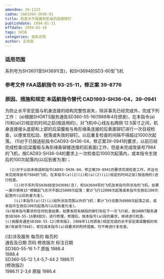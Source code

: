 ```yaml
---
amendno: 39-1123
cadno: CAD1994-SH36-01
title: 检查水平尾翼和机身的连接铆钉
publishdate: 1994-01-31
effdate: 1994-02-16
tags: SH36
categories: 民航总局
author: 王彦田
---
```


### 适用范围 
系列号为SH3601至SH3691(含)，和SH3694的SD3-60型飞机

<!--more-->
### 参考文件    FAA适航指令 93-25-11，修正案 39-8776 

### 原因、措施和规定 本适航指令替代 CAD1993-SH36-04，39-0941 
为防止水平安定面与机身连接的结构完整性丧失，除非事先已经完成外，完成下列工作： 
    (a)根据SHORTS服务通告SD360-55-16(1988年4月颁发)，在本指令(a)(1)和(a)(2)规定的时间之前(按适用的)，对飞机中心线左右两侧
12.5英寸之间，机身连接接头底部和上部的后梁腹板与角形缘条连接的后表面铆钉进行一次目视检查，以便发现松动、脱落或失效的铆钉。以后重复检查的间隔不得超过1000次起落。 
(1)对于已按适航指令CAD93-SH36-04，修正案39-0941的要求，以前已经完成检查(后梁腹板与角形缘条铆接连接的前表面)工作，但是未完成改装号7984的飞机，按CAD93-SH36-04的要求上一次检查后1000次起落内，或本指令生效后的100次起落内(以后到者为准)； 
    
      (2)对于以前未按适航指令CAD93-SH36-04，修正案39-0941的要求完成检查工作，并且也未完成改装号7984的飞机，在本指令(a)(2)(i)和(a)(2)(ii)规定的时间之前(按适用的)进行检查。 
        (i)对于系列号SH3680至SH3696(含)，和SH3694号的飞机及本指令所涉及的飞机，如果一直只使用15°襟翼起飞总共不超过5000次起落：累计飞行12000次起落或本指令生效后100次起落内(以后到者为准)。 
        (ii)本指令(a)(2)(i)段所涉及范围以外的飞机：累计飞行总数为8000次起落之前，或本指令生效后100次起落内(以后到者为准)。
    (b)按本指令要求的任何检查结果，如果发现有缺陷的铆钉则在下一次飞行前，按SHORT服务通告SD360-55-16第Ⅱ部分，进行修理，修理后，按本指令(a)段的要求，继续进行检查。 
    (c)按服务通告SD360-55-12(修改版2，1986年11月颁发)规定完成的水平安定面梁腹板的改装(改装号7948)，即完成本指令(a)段要求的昀终措施，可不再进行复检查。 

(注)涉及服务  每页的   每页的  
    通告及日期   页码  修改版次  标注日期  
SD360-55-16  1-7  原版  1988.4  
1988.4  
SD360-55-12  1,4-5,7-44  2  1986.11  
(修改版2)  
1986.11  2-3,6   原版  1986.4 

